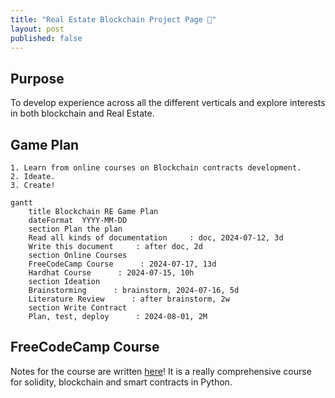 ```yaml
---
title: "Real Estate Blockchain Project Page 🏡"
layout: post
published: false
---
```


## Purpose
To develop experience across all the different verticals and explore interests in both blockchain and Real Estate.

## Game Plan
    1. Learn from online courses on Blockchain contracts development.
    2. Ideate.
    3. Create!

```mermaid
gantt
    title Blockchain RE Game Plan
    dateFormat  YYYY-MM-DD
    section Plan the plan
    Read all kinds of documentation     : doc, 2024-07-12, 3d
    Write this document     : after doc, 2d
    section Online Courses
    FreeCodeCamp Course      : 2024-07-17, 13d
    Hardhat Course      : 2024-07-15, 10h
    section Ideation
    Brainstorming      : brainstorm, 2024-07-16, 5d
    Literature Review      : after brainstorm, 2w
    section Write Contract
    Plan, test, deploy      : 2024-08-01, 2M
```

## FreeCodeCamp Course 

Notes for the course are written [here]()! It is a really comprehensive course for solidity, blockchain and smart contracts in Python. 